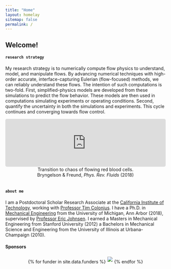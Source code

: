 ```yaml
---
title: "Home"
layout: homelay
sitemap: false
permalink: /
---
```


## Welcome!

#### `research strategy`

My research strategy is to numerically compute flow physics to 
understand, model, and manipulate flows. By advancing numerical 
techniques with high-order accurate, interface-capturing Eulerian 
(flow-focused) methods, we can reliably understand these flows. 
The intention of such computations is two-fold. First, simplified-physics 
models are developed from these simulations to predict the flow behavior. 
These models are then used in computations simulating experiments or 
operating conditions. Second, quantify the uncertainty in both the 
simulations and experiments. This cycle continues and converging towards 
flow control.

<div class="container">
<div class="row">
<center>
<iframe src="https://player.vimeo.com/video/455688517?autoplay=1&loop=1&autopause=0&muted=1&quality=360p&background=1" width="100%" style="border-style:solid;border-radius:5px;" frameborder="0" allow="autoplay"></iframe>
Transition to chaos of flowing red blood cells. <br/>
Bryngelson & Freund, <i>Phys. Rev. Fluids</i> (2018)
</center>
</div>
</div>
<br/>

#### `about me`

I am a Postdoctoral Scholar Research Associate at the <a href="https://www.caltech.edu/" target="_blank">California Institute of Technology</a>, working with <a href="https://www.colonius.caltech.edu/" target="_blank">Professor Tim Colonius</a>.
I have a Ph.D. in <a href="https://me.engin.umich.edu/" target="_blank">Mechanical Engineering</a> from the University of Michigan, Ann Arbor (2018), supervised by <a href="https://me.engin.umich.edu/people/faculty/eric-johnsen" target="_blank">Professor Eric Johnsen</a>.
I earned a Masters in Mechanical Engineering from Stanford University (2012) a Bachelors in Mechanical Science and Engineering from the University of Illinois at Urbana-Champaign (2010).

<div class="jumbotron">
  <h4>Sponsors</h4>
  <div style='display:block; text-align:center; margin-left:auto; margin-right:auto;'>
 {% for funder in site.data.funders %}<a href="{{ funder.url }}" target="_blank"><img src='{{ site.url }}{{ site.baseurl }}/images/logopic/{{ funder.image }}' style='max-height: 80px; max-width: 200px; margin: 1%'/></a>{% endfor %}
  </div>
</div>
